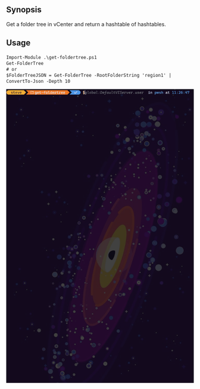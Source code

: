 ## Synopsis
Get a folder tree in vCenter and return a hashtable of hashtables.

## Usage
```
Import-Module .\get-foldertree.ps1
Get-FolderTree
# or
$FolderTreeJSON = Get-FolderTree -RootFolderString 'region1' | ConvertTo-Json -Depth 10
```

![](https://github.com/L-McG/get-foldertree/blob/main/Animation.gif)